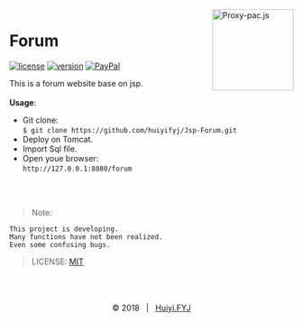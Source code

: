 <img src="https://github.com/huiyifyj/Jsp-Forum/blob/master/WebRoot/favicon.png" alt="Proxy-pac.js" alt="logo" width="144" height="144" align="right" />

# Forum

<a href="https://github.com/huiyifyj/Jsp-Forum/blob/master/LICENSE"><img src="https://img.shields.io/github/license/huiyifyj/Jsp-Forum.svg?style=flat-square" alt="license"></a>
<a href="https://github.com/huiyifyj/Jsp-Forum/releases"><img src="https://img.shields.io/github/release/huiyifyj/Jsp-Forum.svg?style=flat-square" alt="version"></a>
<a href="https://www.paypal.me/fengyijie"><img alt="PayPal" src="https://img.shields.io/badge/PayPal-Tip me-green.svg?style=flat-square&logo=paypal"></a>

This is a forum website base on jsp.<br>
<br>
**Usage**:
- Git clone:<br>
  `$ git clone https://github.com/huiyifyj/Jsp-Forum.git`
- Deploy on Tomcat.
- Import Sql file.
- Open youe browser:<br>
  `http://127.0.0.1:8080/forum`
<br>
<br>

> Note:
```
This project is developing.
Many functions have not been realized.
Even some confusing bugs.
```

> LICENSE: [MIT](https://github.com/huiyifyj/Jsp-Forum/blob/master/LICENSE)

<br>
<br>
<br>
<div align=center>
	&copy; 2018 &nbsp; | &nbsp; <a href="https://huiyifyj.github.io">Huiyi.FYJ</a>
</div>
